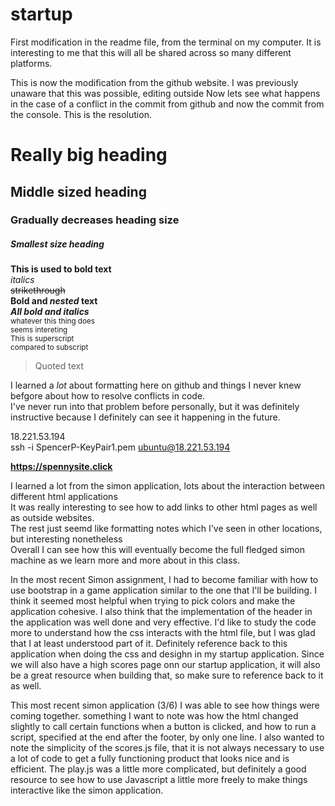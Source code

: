 # startup

First modification in the readme file, from the terminal on my computer. It is interesting to me that this will all be shared across so many different
platforms.

This is now the modification from the github website. I was previously unaware that this was possible, editing outside Now lets see what happens in the case of a conflict in the commit from github and now the commit from the console. This is the resolution.

# Really big heading
## Middle sized heading
### Gradually decreases heading size  
##### Smallest size heading

**This is used to bold text**  
*italics*  
~~strikethrough~~  
**Bold and _nested_ text**  
***All bold and italics***  
<sub> whatever this thing does  
  seems intereting</sub>  
<sup> This is superscript  
  compared to subscript</sup>  
    
  >Quoted text  

I learned a *lot* about formatting here on github and things I never knew befgore about how to resolve conflicts in code.  
I've never run into that problem before personally, but it was definitely instructive because I definitely can see it happening in the future.  


18.221.53.194  
ssh -i SpencerP-KeyPair1.pem ubuntu@18.221.53.194  
  
**https://spennysite.click**  
  
I learned a lot from the simon application, lots about the interaction between different html applications  
It was really interesting to see how to add links to other html pages as well as outside websites.  
The rest just seemd like formatting notes which I've seen in other locations, but interesting nonetheless  
Overall I can see how this will eventually become the full fledged simon machine as we learn more and more about in this class.  
  
In the most recent Simon assignment, I had to become familiar with how to use bootstrap in a game application similar to the one that I'll be building. I think it seemed most helpful when trying to pick colors and make the application cohesive. I also think that the implementation of the header in the application was well done and very effective. I'd like to study the code more to understand how the css interacts with the html file, but I was glad that I at least understood part of it. Definitely reference back to this application when doing the css and desighn in my startup application. Since we will also have a high scores page onn our startup application, it will also be a great resource when building that, so make sure to reference back to it as well.  
  
  This most recent simon application (3/6) I was able to see how things were coming together. something I want to note was how the html changed slightly to call certain functions when a button is clicked, and how to run a script, specified at the end after the footer, by only one line. I also wanted to note the simplicity of the scores.js file, that it is not always necessary to use a lot of code to get a fully functioning product that looks nice and is efficient. The play.js was a little more complicated, but definitely a good resource to see how to use Javascript a little more freely to make things interactive like the simon application.
